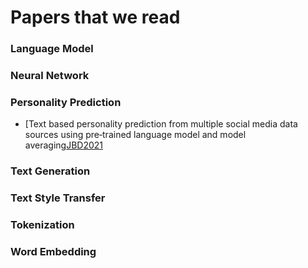 # Papers that we read

### Language Model

### Neural Network

### Personality Prediction

- [Text based personality prediction from multiple social media data sources using pre‑trained language model and model averaging[JBD2021](https://github.com/DAILAB-CBNU/Papers/blob/main/Personlity_Prediction/Text%20based%20personality%20prediction%20from%20multiple%20social%20media%20data%20sources%20using%20pre%E2%80%91trained%20language%20model%20and%20model%20averaging.md)

### Text Generation

### Text Style Transfer

### Tokenization

### Word Embedding
